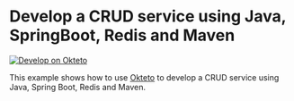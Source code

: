 # Develop a CRUD service using Java, SpringBoot, Redis and Maven

[![Develop on Okteto](https://okteto.com/develop-okteto.svg)](https://cloud.okteto.com/deploy?repository=https://github.com/okteto/java-maven-spring-redis)

This example shows how to use [Okteto](https://github.com/okteto/okteto) to develop a CRUD service using Java, Spring Boot, Redis and Maven. 